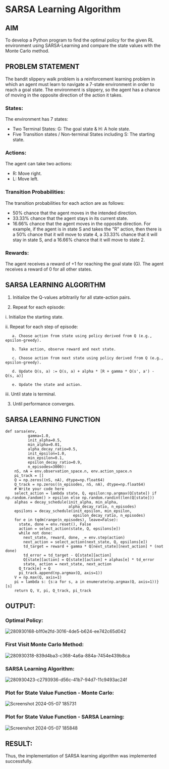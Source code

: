 # SARSA Learning Algorithm


## AIM
To develop a Python program to find the optimal policy for the given RL environment using SARSA-Learning and compare the state values with the Monte Carlo method.

## PROBLEM STATEMENT
The bandit slippery walk problem is a reinforcement learning problem in which an agent must learn to navigate a 7-state environment in order to reach a goal state. The environment is slippery, so the agent has a chance of moving in the opposite direction of the action it takes.

### States:
The environment has 7 states:

* Two Terminal States: G: The goal state & H: A hole state.
* Five Transition states / Non-terminal States including S: The starting state.
### Actions:
The agent can take two actions:

* R: Move right.
* L: Move left.
### Transition Probabilities:
The transition probabilities for each action are as follows:

* 50% chance that the agent moves in the intended direction.
* 33.33% chance that the agent stays in its current state.
* 16.66% chance that the agent moves in the opposite direction. For example, if the agent is in state S and takes the "R" action, then there is a 50% chance that it will move to state 4, a 33.33% chance that it will stay in state S, and a 16.66% chance that it will move to state 2.
### Rewards:
The agent receives a reward of +1 for reaching the goal state (G). The agent receives a reward of 0 for all other states.
## SARSA LEARNING ALGORITHM
1. Initialize the Q-values arbitrarily for all state-action pairs.

2. Repeat for each episode:

i. Initialize the starting state.

ii. Repeat for each step of episode:
~~~
   a. Choose action from state using policy derived from Q (e.g., epsilon-greedy).

   b. Take action, observe reward and next state.

   c. Choose action from next state using policy derived from Q (e.g., epsilon-greedy).

   d. Update Q(s, a) := Q(s, a) + alpha * [R + gamma * Q(s', a') - Q(s, a)]

   e. Update the state and action.
~~~
   iii. Until state is terminal.

3. Until performance converges.

## SARSA LEARNING FUNCTION
~~~
def sarsa(env,
          gamma=1.0,
          init_alpha=0.5,
          min_alpha=0.01,
          alpha_decay_ratio=0.5,
          init_epsilon=1.0,
          min_epsilon=0.1,
          epsilon_decay_ratio=0.9,
          n_episodes=3000):
    nS, nA = env.observation_space.n, env.action_space.n
    pi_track = []
    Q = np.zeros((nS, nA), dtype=np.float64)
    Q_track = np.zeros((n_episodes, nS, nA), dtype=np.float64)
    # Write your code here
    select_action = lambda state, Q, epsilon:np.argmax(Q[state]) if np.random.random() > epsilon else np.random.randint(len(Q[state]))
    alphas = decay_schedule(init_alpha, min_alpha,
                            alpha_decay_ratio, n_episodes)
    epsilons = decay_schedule(init_epsilon, min_epsilon,
                              epsilon_decay_ratio, n_episodes)
    for e in tqdm(range(n_episodes), leave=False):
      state, done = env.reset(), False
      action = select_action(state, Q, epsilons[e])
      while not done:
        next_state, reward, done, _= env.step(action)
        next_action = select_action(next_state, Q, epsilons[e])
        td_target = reward + gamma * Q[next_state][next_action] * (not done)
        td_error = td_target - Q[state][action]
        Q[state][action] = Q[state][action] + alphas[e] * td_error
        state, action = next_state, next_action
      Q_track[e] = Q
      pi_track.append(np.argmax(Q, axis=1))
    V = np.max(Q, axis=1)
    pi = lambda s: {s:a for s, a in enumerate(np.argmax(Q, axis=1))}[s]
    return Q, V, pi, Q_track, pi_track
~~~

## OUTPUT:
### Optimal Policy:
![280930168-b1f0e2fd-3016-4de5-b624-ee742c65d042](https://github.com/charansai0/sarsa-learning/assets/94296221/43318948-a2a1-48f6-877b-7475305234a9)
### First Visit Monte Carlo Method:
![280930318-839d4ba3-c368-4a6a-884a-7454e439b8ca](https://github.com/charansai0/sarsa-learning/assets/94296221/9c2a0059-495f-411f-b85b-eb5a10675b1d)
### SARSA Learning Algorithm:
![280930423-c2793936-d56c-41b7-94d7-11c9493ac24f](https://github.com/charansai0/sarsa-learning/assets/94296221/39d76c94-21c6-4f09-87d1-69d970873888)
### Plot for State Value Function - Monte Carlo:
![Screenshot 2024-05-07 185731](https://github.com/NavinkumarJ/sarsa-learning/assets/115530758/96604aa8-ecb4-4d14-bd4c-054dc511e6aa)
### Plot for State Value Function - SARSA Learning:
![Screenshot 2024-05-07 185848](https://github.com/NavinkumarJ/sarsa-learning/assets/115530758/76bb2402-4690-4b8c-952c-f69b06d2b4c7)


## RESULT:
Thus, the implementation of SARSA learning algorithm was implemented successfully.
